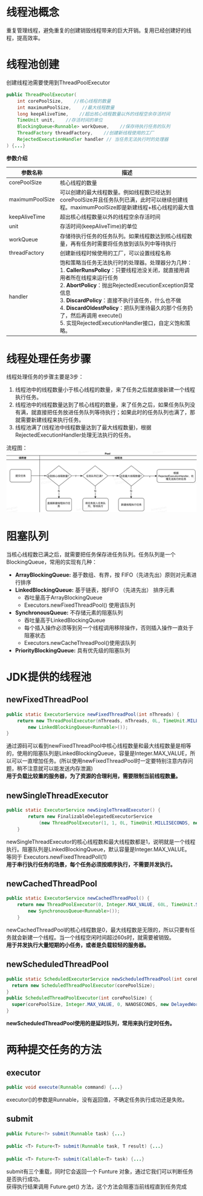 # 线程池概念 
重复管理线程，避免重复的创建销毁线程带来的巨大开销。复用已经创建好的线程，提高效率。
# 线程池创建
创建线程池需要使用到ThreadPoolExecutor
```java
public ThreadPoolExecutor(
    int corePoolSize,    //核心线程的数量
    int maximumPoolSize,    //最大线程数量
    long keepAliveTime,    //超出核心线程数量以外的线程空余存活时间
    TimeUnit unit,    //存活时间的单位
    BlockingQueue<Runnable> workQueue,    //保存待执行任务的队列
    ThreadFactory threadFactory,    //创建新线程使用的工厂
    RejectedExecutionHandler handler // 当任务无法执行时的处理器
) {...}
```
**参数介绍**

|参数名称|描述|
|-|-|
|corePoolSize|核心线程的数量|
|maximumPoolSize|可以创建的最大线程数量。例如线程数已经达到corePoolSize并且任务队列已满，此时可以继续创建线程。maximumPoolSize即是新建线程+核心线程的最大值|
|keepAliveTime|超出核心线程数量以外的线程空余存活时间|
|unit|存活时间(keepAliveTime)的单位|
|workQueue|存储待执行任务的任务队列。如果线程数达到核心线程数量，再有任务时需要将任务放到该队列中等待执行|
|threadFactory|创建新线程时候使用的工厂，可以设置线程名称|
|handler|饱和策略当任务无法执行时的处理器。处理器分为几种：<br>1. **CallerRunsPolicy**：只要线程池没关闭，就直接用调用者所在线程来运行任务<br>2. **AbortPolicy**：抛出RejectedExecutionException异常信息<br>3. **DiscardPolicy**：直接不执行该任务，什么也不做<br>4. **DiscardOldestPolicy**：把队列里待最久的那个任务扔了，然后再调用 execute()<br>5. 实现RejectedExecutionHandler接口，自定义饱和策略。|


# 线程处理任务步骤
线程处理任务的步骤主要是3步：
1. 线程池中的线程数量小于核心线程的数量，来了任务之后就直接新建一个线程执行任务。
2. 线程池中的线程数量达到了核心线程的数量，来了任务之后，如果任务队列没有满，就直接把任务放进任务队列等待执行；如果此时的任务队列也满了，那就需要新建线程来执行任务。
3. 线程池满了(线程池中线程数量达到了最大线程数量)，根据RejectedExecutionHandler处理无法执行的任务。
   
流程图：<br>
![流程图](../pic/threadstep.png)
# 阻塞队列
当核心线程数已满之后，就需要把任务保存进任务队列。任务队列是一个BlockingQueue，常用的实现有几种：
- **ArrayBlockingQueue:** 基于数组、有界，按 FIFO（先进先出）原则对元素进行排序
- **LinkedBlockingQueue:** 基于链表，按FIFO （先进先出） 排序元素 
  - 吞吐量高于ArrayBlockingQueue
  - Executors.newFixedThreadPool() 使用该队列
- **SynchronousQueue:** 不存储元素的阻塞队列 
  - 吞吐量高于LinkedBlockingQueue
  - 每个插入操作必须等到另一个线程调用移除操作，否则插入操作一直处于阻塞状态
  - Executors.newCacheThreadPool()使用该队列
- **PriorityBlockingQueue:** 具有优先级的阻塞队列
# JDK提供的线程池
## newFixedThreadPool
```java
public static ExecutorService newFixedThreadPool(int nThreads) {
    return new ThreadPoolExecutor(nThreads, nThreads, 0L, TimeUnit.MILLISECONDS,
        new LinkedBlockingQueue<Runnable>());
}
```
通过源码可以看到newFixedThreadPool中核心线程数量和最大线程数量是相等的，使用的阻塞队列是LinkedBlockingQueue，容量是Integer.MAX_VALUE，所以可以一直增加任务。(所以使用newFixedThreadPool时一定要特别注意内存问题，稍不注意就可以能发送内存泄漏)<br>
**用于负载比较重的服务器，为了资源的合理利用，需要限制当前线程数量。**

## newSingleThreadExecutor
```java
public static ExecutorService newSingleThreadExecutor() {
        return new FinalizableDelegatedExecutorService
            (new ThreadPoolExecutor(1, 1, 0L, TimeUnit.MILLISECONDS, new LinkedBlockingQueue<Runnable>()));
    }
```
newSingleThreadExecutor的核心线程数和最大线程数都是1，说明就是一个线程执行。阻塞队列是LinkedBlockingQueue，默认容量是Integer.MAX_VALUE。 等同于 Executors.newFixedThreadPoll(1)<br>
**用于串行执行任务的场景，每个任务必须按顺序执行，不需要并发执行。**

## newCachedThreadPool
```java
public static ExecutorService newCachedThreadPool() {
    return new ThreadPoolExecutor(0, Integer.MAX_VALUE, 60L, TimeUnit.SECONDS,
        new SynchronousQueue<Runnable>());
    }
```
newCachedThreadPool的核心线程数是0，最大线程数是无限的，所以只要有任务就会新建一个线程。当一个线程空闲时间超过60s时，就需要被销毁。<br>
**用于并发执行大量短期的小任务，或者是负载较轻的服务器。**

## newScheduledThreadPool
```java
public static ScheduledExecutorService newScheduledThreadPool(int corePoolSize) {
  return new ScheduledThreadPoolExecutor(corePoolSize);
}
public ScheduledThreadPoolExecutor(int corePoolSize) {
  super(corePoolSize, Integer.MAX_VALUE, 0, NANOSECONDS, new DelayedWorkQueue());
}
```
**newScheduledThreadPool使用的是延时队列，常用来执行定时任务。**
# 两种提交任务的方法
## executor
```java
public void execute(Runnable command) {...}
```
executor()的参数是Runnable，没有返回值，不确定任务执行成功还是失败。
## submit
```java
public Future<?> submit(Runnable task) {...}

public <T> Future<T> submit(Runnable task, T result) {...}

public <T> Future<T> submit(Callable<T> task) {...}
```
submit有三个重载，同时它会返回一个 Funture 对象，通过它我们可以判断任务是否执行成功。<br>
获得执行结果调用 Future.get() 方法，这个方法会阻塞当前线程直到任务完成

